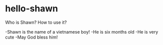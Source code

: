 # hello-shawn
Who is Shawn? How to use it?

-Shawn is the name of a vietnamese boy!
-He is six months old
-He is very cute
-May God bless him!
